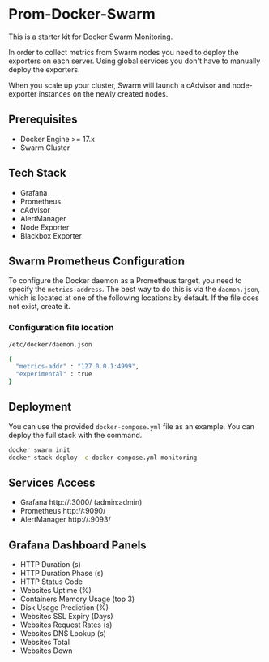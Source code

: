 # Prom-Docker-Swarm

This is a starter kit for Docker Swarm Monitoring.

In order to collect metrics from Swarm nodes you need to deploy the exporters on each server. Using global services you don't have to manually deploy the exporters.

When you scale up your cluster, Swarm will launch a cAdvisor and node-exporter instances on the newly created nodes.

## Prerequisites
 - Docker Engine >= 17.x
 - Swarm Cluster

## Tech Stack
 - Grafana
 - Prometheus
 - cAdvisor
 - AlertManager
 - Node Exporter
 - Blackbox Exporter

## Swarm Prometheus Configuration

To configure the Docker daemon as a Prometheus target, you need to specify the `metrics-address`. The best way to do this is via the `daemon.json`, which is located at one of the following locations by default. If the file does not exist, create it.

### Configuration file location
```bash
/etc/docker/daemon.json
```

```bash
{
  "metrics-addr" : "127.0.0.1:4999",
  "experimental" : true
}
```
## Deployment

You can use the provided `docker-compose.yml` file as an example. You can deploy the full stack with the command.

```bash
docker swarm init
docker stack deploy -c docker-compose.yml monitoring
```

## Services Access
 - Grafana http://<swarm-address>:3000/ (admin:admin)
 - Prometheus http://<swarm-address>:9090/
 - AlertManager http://<swarm-address>:9093/

## Grafana Dashboard Panels
 - HTTP Duration (s)
 - HTTP Duration Phase (s)
 - HTTP Status Code
 - Websites Uptime (%)
 - Containers Memory Usage (top 3)
 - Disk Usage Prediction (%)
 - Websites SSL Expiry (Days)
 - Websites Request Rates (s)
 - Websites DNS Lookup (s)
 - Websites Total
 - Websites Down
